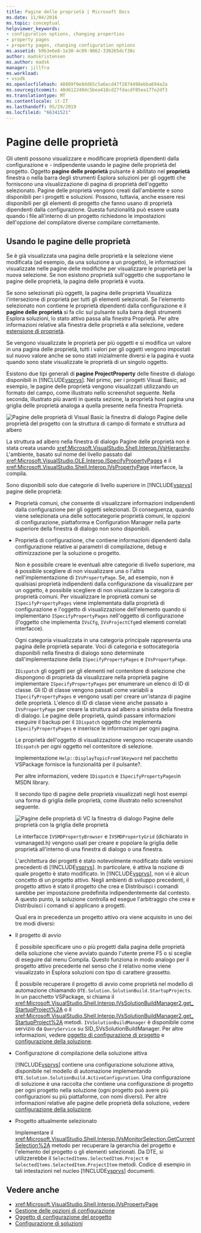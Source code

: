 ```yaml
---
title: Pagine delle proprietà | Microsoft Docs
ms.date: 11/04/2016
ms.topic: conceptual
helpviewer_keywords:
- configuration options, changing properties
- property pages
- property pages, changing configuration options
ms.assetid: b9b3e6e8-1e30-4c89-9862-330265dcf38c
author: madskristensen
ms.author: madsk
manager: jillfra
ms.workload:
- vssdk
ms.openlocfilehash: 48809f0e8dd65c5a6ecd47f2874498ebba694a2a
ms.sourcegitcommit: 40d612240dc5bea418cd27fdacdf85ea177e2df3
ms.translationtype: MT
ms.contentlocale: it-IT
ms.lasthandoff: 05/29/2019
ms.locfileid: "66341521"
---
```

# <a name="property-pages"></a>Pagine delle proprietà
Gli utenti possono visualizzare e modificare proprietà dipendenti dalla configurazione e - indipendente usando le pagine delle proprietà del progetto. Oggetto **pagine delle proprietà** pulsante è abilitato nel **proprietà** finestra o nella barra degli strumenti Esplora soluzioni per gli oggetti che forniscono una visualizzazione di pagina di proprietà dell'oggetto selezionato. Pagine delle proprietà vengono creati dall'ambiente e sono disponibili per i progetti e soluzioni. Possono, tuttavia, anche essere resi disponibili per gli elementi di progetto che fanno usano di proprietà dipendenti dalla configurazione. Questa funzionalità può essere usata quando i file all'interno di un progetto richiedono le impostazioni dell'opzione del compilatore diverse compilare correttamente.

## <a name="using-property-pages"></a>Usando le pagine delle proprietà
 Se è già visualizzata una pagina delle proprietà e la selezione viene modificata (ad esempio, da una soluzione a un progetto), le informazioni visualizzate nelle pagine delle modifiche per visualizzare le proprietà per la nuova selezione. Se non esistono proprietà sull'oggetto che supportano le pagine delle proprietà, la pagina delle proprietà è vuota.

 Se sono selezionati più oggetti, la pagina delle proprietà Visualizza l'intersezione di proprietà per tutti gli elementi selezionati. Se l'elemento selezionato non contiene le proprietà dipendenti dalla configurazione e il **pagine delle proprietà** si fa clic sul pulsante sulla barra degli strumenti Esplora soluzioni, lo stato attivo passa alla finestra Proprietà. Per altre informazioni relative alla finestra delle proprietà e alla selezione, vedere [estensione di proprietà](../../extensibility/internals/extending-properties.md).

 Se vengono visualizzate le proprietà per più oggetti e si modifica un valore in una pagina delle proprietà, tutti i valori per gli oggetti vengono impostati sul nuovo valore anche se sono stati inizialmente diversi e la pagina è vuota quando sono state visualizzate le proprietà di un singolo oggetto.

 Esistono due tipi generali di **pagine ProjectProperty** delle finestre di dialogo disponibili in [!INCLUDE[vsprvs](../../code-quality/includes/vsprvs_md.md)]. Nel primo, per i progetti Visual Basic, ad esempio, le pagine delle proprietà vengono visualizzati utilizzando un formato del campo, come illustrato nello screenshot seguente. Nella seconda, illustrato più avanti in questa sezione, la proprietà host pagina una griglia delle proprietà analoga a quella presente nella finestra Proprietà.

 ![Pagine delle proprietà di Visual Basic](../../extensibility/internals/media/vsvbproppages.gif "vsVBPropPages") la finestra di dialogo Pagine delle proprietà del progetto con la struttura di campo di formato e struttura ad albero

 La struttura ad albero nella finestra di dialogo Pagine delle proprietà non è stata creata usando <xref:Microsoft.VisualStudio.Shell.Interop.IVsHierarchy>. L'ambiente, basato sul nome del livello passato dal <xref:Microsoft.VisualStudio.OLE.Interop.ISpecifyPropertyPages> e il <xref:Microsoft.VisualStudio.Shell.Interop.IVsPropertyPage> interfacce, la compila.

 Sono disponibili solo due categorie di livello superiore in [!INCLUDE[vsprvs](../../code-quality/includes/vsprvs_md.md)] pagine delle proprietà:

- Proprietà comuni, che consente di visualizzare informazioni indipendenti dalla configurazione per gli oggetti selezionati. Di conseguenza, quando viene selezionata una delle sottocategorie proprietà comuni, le opzioni di configurazione, piattaforma e Configuration Manager nella parte superiore della finestra di dialogo non sono disponibili.

- Proprietà di configurazione, che contiene informazioni dipendenti dalla configurazione relative ai parametri di compilazione, debug e ottimizzazione per la soluzione o progetto.

  Non è possibile creare le eventuali altre categorie di livello superiore, ma è possibile scegliere di non visualizzare una o l'altra nell'implementazione di `IVsPropertyPage`. Se, ad esempio, non è qualsiasi proprietà indipendenti dalla configurazione da visualizzare per un oggetto, è possibile scegliere di non visualizzare la categoria di proprietà comuni. Per visualizzare le proprietà comuni se `ISpecifyPropertyPages` viene implementata dalla proprietà di configurazione e l'oggetto di visualizzazione dell'elemento quando si implementano `ISpecifyPropertyPages` nell'oggetto di configurazione (l'oggetto che implementa `IVsCfg`, `IVsProjectCfg`ed elementi correlati interfacce).

  Ogni categoria visualizzata in una categoria principale rappresenta una pagina delle proprietà separate. Voci di categoria e sottocategoria disponibili nella finestra di dialogo sono determinate dall'implementazione della `ISpecifyPropertyPages` e `IVsPropertyPage`.

  `IDispatch` gli oggetti per gli elementi nel contenitore di selezione che dispongono di proprietà da visualizzare nella proprietà pagine implementare `ISpecifyPropertyPages` per enumerare un elenco di ID di classe. Gli ID di classe vengono passati come variabili a `ISpecifyPropertyPages` e vengono usati per creare un'istanza di pagine delle proprietà. L'elenco di ID di classe viene anche passato a `IVsPropertyPage` per creare la struttura ad albero a sinistra della finestra di dialogo. Le pagine delle proprietà, quindi passare informazioni eseguire il backup per il `IDispatch` oggetto che implementa `ISpecifyPropertyPages` e inserisce le informazioni per ogni pagina.

  Le proprietà dell'oggetto di visualizzazione vengono recuperate usando `IDispatch` per ogni oggetto nel contenitore di selezione.

  Implementazione `Help::DisplayTopicFromF1Keyword` nel pacchetto VSPackage fornisce la funzionalità per il pulsante?.

  Per altre informazioni, vedere `IDispatch` e `ISpecifyPropertyPages`in MSDN library.

  Il secondo tipo di pagine delle proprietà visualizzati negli host esempi una forma di griglia delle proprietà, come illustrato nello screenshot seguente.

  ![Pagine delle proprietà di VC](../../extensibility/internals/media/vsvcproppages.gif "vsVCPropPages") la finestra di dialogo Pagine delle proprietà con la griglia delle proprietà

  Le interfacce `IVSMDPropertyBrowser` e `IVSMDPropertyGrid` (dichiarato in vsmanaged.h) vengono usati per creare e popolare la griglia delle proprietà all'interno di una finestra di dialogo o una finestra.

  L'architettura dei progetti è stato notevolmente modificato dalle versioni precedenti di [!INCLUDE[vsprvs](../../code-quality/includes/vsprvs_md.md)]. In particolare, è attiva la nozione di quale progetto è stato modificato. In [!INCLUDE[vsprvs](../../code-quality/includes/vsprvs_md.md)], non vi è alcun concetto di un progetto attivo. Negli ambienti di sviluppo precedenti, il progetto attivo è stato il progetto che crea e Distribuisci i comandi sarebbe per impostazione predefinita indipendentemente dal contesto. A questo punto, la soluzione controlla ed esegue l'arbitraggio che crea e Distribuisci i comandi si applicano a progetti.

  Qual era in precedenza un progetto attivo ora viene acquisito in uno dei tre modi diversi:

- Il progetto di avvio

   È possibile specificare uno o più progetti dalla pagina delle proprietà della soluzione che viene avviato quando l'utente preme F5 o si sceglie di eseguire dal menu Compila. Questo funziona in modo analogo per il progetto attivo precedente nel senso che il relativo nome viene visualizzato in Esplora soluzioni con tipo di carattere grassetto.

   È possibile recuperare il progetto di avvio come proprietà nel modello di automazione chiamando `DTE.Solution.SolutionBuild.StartupProjects`. In un pacchetto VSPackage, si chiama il <xref:Microsoft.VisualStudio.Shell.Interop.IVsSolutionBuildManager2.get_StartupProject%2A> o il <xref:Microsoft.VisualStudio.Shell.Interop.IVsSolutionBuildManager2.get_StartupProject%2A> metodi. `IVsSolutionBuildManager` è disponibile come servizio da `QueryService` su SID_SVsSolutionBuildManager. Per altre informazioni, vedere [oggetto di configurazione di progetto](../../extensibility/internals/project-configuration-object.md) e [configurazione della soluzione](../../extensibility/internals/solution-configuration.md).

- Configurazione di compilazione della soluzione attiva

   [!INCLUDE[vsprvs](../../code-quality/includes/vsprvs_md.md)] contiene una configurazione soluzione attiva, disponibile nel modello di automazione implementando `DTE.Solution.SolutionBuild.ActiveConfiguration`. Una configurazione di soluzione è una raccolta che contiene una configurazione di progetto per ogni progetto nella soluzione (ogni progetto può avere più configurazioni su più piattaforme, con nomi diversi). Per altre informazioni relative alle pagine delle proprietà della soluzione, vedere [configurazione della soluzione](../../extensibility/internals/solution-configuration.md).

- Progetto attualmente selezionato

   Implementare il <xref:Microsoft.VisualStudio.Shell.Interop.IVsMonitorSelection.GetCurrentSelection%2A> metodo per recuperare la gerarchia del progetto e l'elemento del progetto o gli elementi selezionati. Da DTE, si utilizzerebbe il `SelectedItems.SelectedItem.Project` e `SelectedItems.SelectedItem.ProjectItem` metodi. Codice di esempio in tali intestazioni nel nucleo [!INCLUDE[vsprvs](../../code-quality/includes/vsprvs_md.md)] documenti.

## <a name="see-also"></a>Vedere anche
- <xref:Microsoft.VisualStudio.Shell.Interop.IVsPropertyPage>
- [Gestione delle opzioni di configurazione](../../extensibility/internals/managing-configuration-options.md)
- [Oggetto di configurazione del progetto](../../extensibility/internals/project-configuration-object.md)
- [Configurazione di soluzioni](../../extensibility/internals/solution-configuration.md)